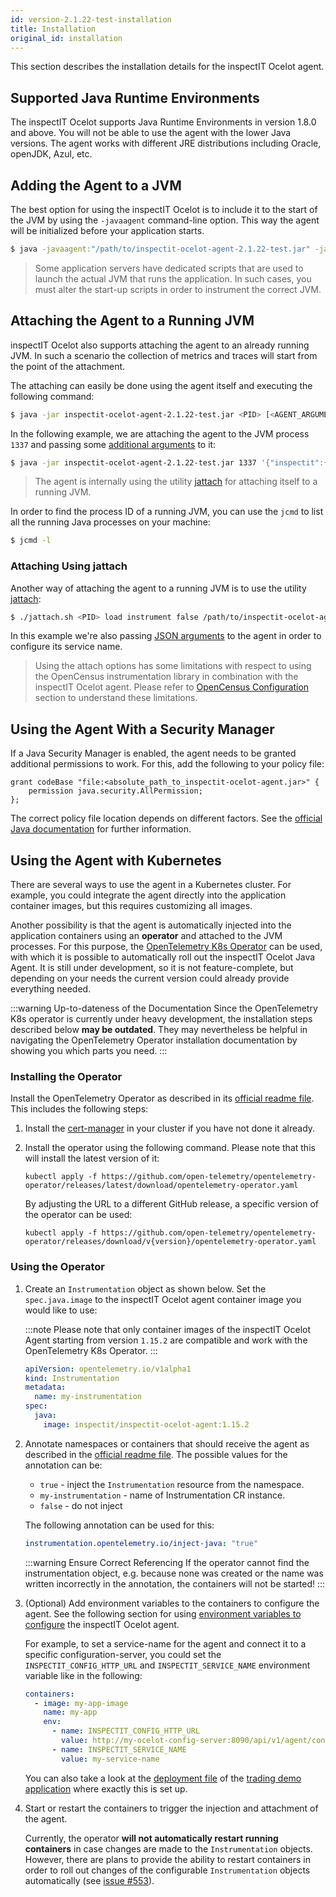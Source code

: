 ```yaml
---
id: version-2.1.22-test-installation
title: Installation
original_id: installation
---
```


This section describes the installation details for the inspectIT Ocelot agent.

## Supported Java Runtime Environments

The inspectIT Ocelot supports Java Runtime Environments in version 1.8.0 and above. You will not be able to use the agent with the lower Java versions.
The agent works with different JRE distributions including Oracle, openJDK, Azul, etc.

## Adding the Agent to a JVM

The best option for using the inspectIT Ocelot is to include it to the start of the JVM by using the `-javaagent` command-line option.
This way the agent will be initialized before your application starts.

```bash
$ java -javaagent:"/path/to/inspectit-ocelot-agent-2.1.22-test.jar" -jar my-java-program.jar
```

> Some application servers have dedicated scripts that are used to launch the actual JVM that runs the application. In such cases, you must alter the start-up scripts in order to instrument the correct JVM.

## Attaching the Agent to a Running JVM

inspectIT Ocelot also supports attaching the agent to an already running JVM.
In such a scenario the collection of metrics and traces will start from the point of the attachment.

The attaching can easily be done using the agent itself and executing the following command:

```bash
$ java -jar inspectit-ocelot-agent-2.1.22-test.jar <PID> [<AGENT_ARGUMENTS>]
```

In the following example, we are attaching the agent to the JVM process `1337` and passing some [additional arguments](configuration/configuration-sources.md#java-agent-arguments) to it:
```bash
$ java -jar inspectit-ocelot-agent-2.1.22-test.jar 1337 '{"inspectit":{"service-name":"my-agent"}}'
```

> The agent is internally using the utility [jattach](https://github.com/apangin/jattach) for attaching itself to a running JVM.

In order to find the process ID of a running JVM, you can use the `jcmd` to list all the running Java processes on your machine:

```bash
$ jcmd -l
```

### Attaching Using jattach

Another way of attaching the agent to a running JVM is to use the utility [jattach](https://github.com/apangin/jattach):

```bash
$ ./jattach.sh <PID> load instrument false /path/to/inspectit-ocelot-agent-2.1.22-test.jar='{"inspectit.service-name" : "MyService"}'
```
In this example we're also passing [JSON arguments](configuration/configuration-sources.md#java-agent-arguments) to the agent in order to configure its service name.

> Using the attach options has some limitations with respect to using the OpenCensus instrumentation library in combination with the inspectIT Ocelot agent. Please refer to [OpenCensus Configuration](configuration/open-census-configuration.md) section to understand these limitations.

## Using the Agent With a Security Manager

If a Java Security Manager is enabled, the agent needs to be granted additional permissions to work. 
For this, add the following to your policy file:

```
grant codeBase "file:<absolute_path_to_inspectit-ocelot-agent.jar>" {
    permission java.security.AllPermission;
};
```

The correct policy file location depends on different factors.
See the [official Java documentation](https://docs.oracle.com/en/java/javase/17/security/permissions-jdk1.html#GUID-789089CA-8557-4017-B8B0-6899AD3BA18D) for further information.

## Using the Agent with Kubernetes

There are several ways to use the agent in a Kubernetes cluster.
For example, you could integrate the agent directly into the application container images, but this requires customizing all images.

Another possibility is that the agent is automatically injected into the application containers using an **operator** and attached to the JVM processes.
For this purpose, the [OpenTelemetry K8s Operator](https://github.com/open-telemetry/opentelemetry-operator) can be used, with which it is possible to automatically roll out the inspectIT Ocelot Java Agent.
It is still under development, so it is not feature-complete, but depending on your needs the current version could already provide everything needed.

:::warning Up-to-dateness of the Documentation
Since the OpenTelemetry K8s operator is currently under heavy development, the installation steps described below **may be outdated**.
They may nevertheless be helpful in navigating the OpenTelemetry Operator installation documentation by showing you which parts you need.
:::

### Installing the Operator

Install the OpenTelemetry Operator as described in its [official readme file](https://github.com/open-telemetry/opentelemetry-operator#getting-started). This includes the following steps:

1. Install the [cert-manager](https://cert-manager.io/docs/installation/) in your cluster if you have not done it already.
2. Install the operator using the following command. Please note that this will install the latest version of it:

    ```shell
    kubectl apply -f https://github.com/open-telemetry/opentelemetry-operator/releases/latest/download/opentelemetry-operator.yaml
    ```

    By adjusting the URL to a different GitHub release, a specific version of the operator can be used:

    ```shell
    kubectl apply -f https://github.com/open-telemetry/opentelemetry-operator/releases/download/v{version}/opentelemetry-operator.yaml
    ```

### Using the Operator

1. Create an `Instrumentation` object as shown below. Set the `spec.java.image` to the inspectIT Ocelot agent container image you would like to use:

    :::note
    Please note that only container images of the inspectIT Ocelot Agent starting from version `1.15.2` are compatible and work with the OpenTelemetry K8s Operator.
    :::

    ```yaml
    apiVersion: opentelemetry.io/v1alpha1
    kind: Instrumentation
    metadata:
      name: my-instrumentation
    spec:
      java:
        image: inspectit/inspectit-ocelot-agent:1.15.2
    ```

2. Annotate namespaces or containers that should receive the agent as described in the [official readme file](https://github.com/open-telemetry/opentelemetry-operator#getting-started). The possible values for the annotation can be:

    - `true` - inject the `Instrumentation` resource from the namespace.
    - `my-instrumentation` - name of Instrumentation CR instance.
    - `false` - do not inject

    The following annotation can be used for this:
    ```yaml
    instrumentation.opentelemetry.io/inject-java: "true"
    ```

    :::warning Ensure Correct Referencing
    If the operator cannot find the instrumentation object, e.g. because none was created or the name was written incorrectly in the annotation, the containers will not be started!
    :::

3. (Optional) Add environment variables to the containers to configure the agent. See the following section for using [environment variables to configure](configuration/configuration-sources.md#os-environment-variables) the inspectIT Ocelot agent.

    For example, to set a service-name for the agent and connect it to a specific configuration-server, you could set the `INSPECTIT_CONFIG_HTTP_URL` and `INSPECTIT_SERVICE_NAME` environment variable like in the following:

    ```yaml
    containers:
      - image: my-app-image
        name: my-app
        env:
          - name: INSPECTIT_CONFIG_HTTP_URL
            value: http://my-ocelot-config-server:8090/api/v1/agent/configuration
          - name: INSPECTIT_SERVICE_NAME
            value: my-service-name
    ```

    You can also take a look at the [deployment file](https://github.com/inspectIT/trading-demo-application/blob/main/k8s/deployment.yaml) of the [trading demo application](https://github.com/inspectIT/trading-demo-application) where exactly this is set up.

4. Start or restart the containers to trigger the injection and attachment of the agent.

    Currently, the operator **will not automatically restart running containers** in case changes are made to the `Instrumentation` objects. However, there are plans to provide the ability to restart containers in order to roll out changes of the configurable `Instrumentation` objects automatically (see [issue #553](https://github.com/open-telemetry/opentelemetry-operator/issues/553)).
